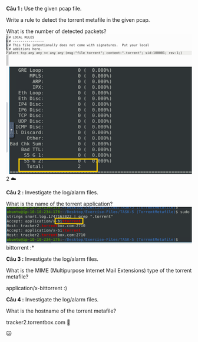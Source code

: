 **Câu 1 :** Use the given pcap file.

Write a rule to detect the torrent metafile in the given pcap.

 What is the number of detected packets?
 ![alt text](../png/SnortChall/snc13.png)
![alt text](../png/SnortChall/snc12.png)
2 :cloud:

**Câu 2 :** Investigate the log/alarm files.

What is the name of the torrent application?
![alt text](../png/SnortChall/snc14.png)
bittorrent :*

**Câu 3 :** Investigate the log/alarm files. 

What is the MIME (Multipurpose Internet Mail Extensions) type of the torrent metafile?

application/x-bittorrent :)

**Câu 4 :** Investigate the log/alarm files.

What is the hostname of the torrent metafile?

tracker2.torrentbox.com 	:rocket:

:cat:
